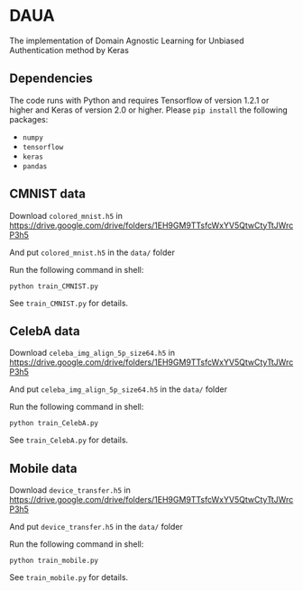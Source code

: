 # DAUA
The implementation of Domain Agnostic Learning for Unbiased Authentication method by Keras
 
## Dependencies
The code runs with Python and requires Tensorflow of version 1.2.1 or higher and Keras of version 2.0 or higher. Please `pip install` the following packages:
- `numpy`
- `tensorflow` 
- `keras`
- `pandas`
 
## CMNIST data

Download `colored_mnist.h5` in https://drive.google.com/drive/folders/1EH9GM9TTsfcWxYV5QtwCtyTtJWrcP3h5

And put `colored_mnist.h5` in the `data/` folder

Run the following command in shell:

```shell
python train_CMNIST.py
```
 
See `train_CMNIST.py` for details. 

## CelebA data

Download `celeba_img_align_5p_size64.h5` in https://drive.google.com/drive/folders/1EH9GM9TTsfcWxYV5QtwCtyTtJWrcP3h5

And put `celeba_img_align_5p_size64.h5` in the `data/` folder

Run the following command in shell:

```shell
python train_CelebA.py
```
 
See `train_CelebA.py` for details. 

## Mobile data

Download `device_transfer.h5` in https://drive.google.com/drive/folders/1EH9GM9TTsfcWxYV5QtwCtyTtJWrcP3h5

And put `device_transfer.h5` in the `data/` folder

Run the following command in shell:

```shell
python train_mobile.py
```
 

See `train_mobile.py` for details. 
